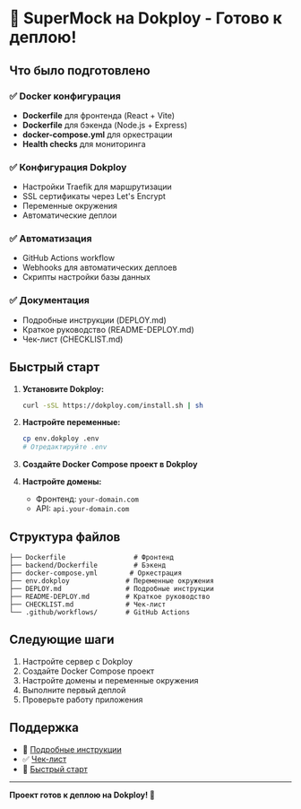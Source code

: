 # 🚀 SuperMock на Dokploy - Готово к деплою!

## Что было подготовлено

### ✅ Docker конфигурация

- **Dockerfile** для фронтенда (React + Vite)
- **Dockerfile** для бэкенда (Node.js + Express)
- **docker-compose.yml** для оркестрации
- **Health checks** для мониторинга

### ✅ Конфигурация Dokploy

- Настройки Traefik для маршрутизации
- SSL сертификаты через Let's Encrypt
- Переменные окружения
- Автоматические деплои

### ✅ Автоматизация

- GitHub Actions workflow
- Webhooks для автоматических деплоев
- Скрипты настройки базы данных

### ✅ Документация

- Подробные инструкции (DEPLOY.md)
- Краткое руководство (README-DEPLOY.md)
- Чек-лист (CHECKLIST.md)

## Быстрый старт

1. **Установите Dokploy:**

   ```bash
   curl -sSL https://dokploy.com/install.sh | sh
   ```

2. **Настройте переменные:**

   ```bash
   cp env.dokploy .env
   # Отредактируйте .env
   ```

3. **Создайте Docker Compose проект в Dokploy**

4. **Настройте домены:**
   - Фронтенд: `your-domain.com`
   - API: `api.your-domain.com`

## Структура файлов

```
├── Dockerfile                 # Фронтенд
├── backend/Dockerfile         # Бэкенд
├── docker-compose.yml        # Оркестрация
├── env.dokploy              # Переменные окружения
├── DEPLOY.md                # Подробные инструкции
├── README-DEPLOY.md         # Краткое руководство
├── CHECKLIST.md             # Чек-лист
└── .github/workflows/       # GitHub Actions
```

## Следующие шаги

1. Настройте сервер с Dokploy
2. Создайте Docker Compose проект
3. Настройте домены и переменные окружения
4. Выполните первый деплой
5. Проверьте работу приложения

## Поддержка

- 📖 [Подробные инструкции](./DEPLOY.md)
- ✅ [Чек-лист](./CHECKLIST.md)
- 🚀 [Быстрый старт](./README-DEPLOY.md)

---

**Проект готов к деплою на Dokploy! 🎉**
